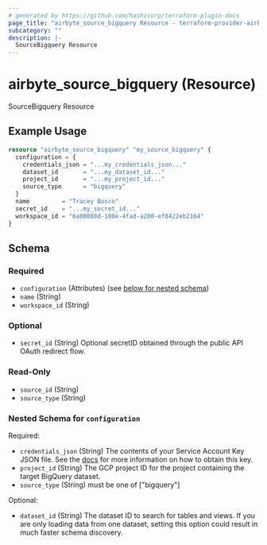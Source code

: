 ```yaml
---
# generated by https://github.com/hashicorp/terraform-plugin-docs
page_title: "airbyte_source_bigquery Resource - terraform-provider-airbyte"
subcategory: ""
description: |-
  SourceBigquery Resource
---
```


# airbyte_source_bigquery (Resource)

SourceBigquery Resource

## Example Usage

```terraform
resource "airbyte_source_bigquery" "my_source_bigquery" {
  configuration = {
    credentials_json = "...my_credentials_json..."
    dataset_id       = "...my_dataset_id..."
    project_id       = "...my_project_id..."
    source_type      = "bigquery"
  }
  name         = "Tracey Bosco"
  secret_id    = "...my_secret_id..."
  workspace_id = "6a08088d-100e-4fad-a200-ef0422eb2164"
}
```

<!-- schema generated by tfplugindocs -->
## Schema

### Required

- `configuration` (Attributes) (see [below for nested schema](#nestedatt--configuration))
- `name` (String)
- `workspace_id` (String)

### Optional

- `secret_id` (String) Optional secretID obtained through the public API OAuth redirect flow.

### Read-Only

- `source_id` (String)
- `source_type` (String)

<a id="nestedatt--configuration"></a>
### Nested Schema for `configuration`

Required:

- `credentials_json` (String) The contents of your Service Account Key JSON file. See the <a href="https://docs.airbyte.com/integrations/sources/bigquery#setup-the-bigquery-source-in-airbyte">docs</a> for more information on how to obtain this key.
- `project_id` (String) The GCP project ID for the project containing the target BigQuery dataset.
- `source_type` (String) must be one of ["bigquery"]

Optional:

- `dataset_id` (String) The dataset ID to search for tables and views. If you are only loading data from one dataset, setting this option could result in much faster schema discovery.


